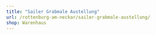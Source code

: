 ```yaml
---
title: "Sailer Grabmale Austellung"
url: /rottenburg-am-neckar/sailer-grabmale-austellung/
shop: Warenhaus
---
```

